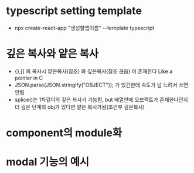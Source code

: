 # typescript setting template

- npx create-react-app "생성할앱이름" --template typescript

# 깊은 복사와 얕은 복사

- {},[] 의 복사시 얕은복사(참조) 와 깊은복사(참조 끊음) 이 존재한다 Like a pointer in C
- JSON.parse(JSON.stringify("OBJECT")); 가 있긴한데 속도가 넘 느려서 쓰면안됨
- splice()는 1차깊이의 깊은 복사가 가능함, but 배열안에 오브젝트가 존재한다던지 더 깊은 단계의 obj가 있다면 얕은 복사가됨(조건부 깊은복사)

# component의 module화

# modal 기능의 예시
